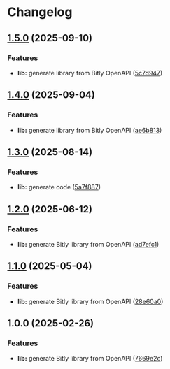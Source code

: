 # Changelog

## [1.5.0](https://github.com/bitly-community/bitly-php/compare/v1.4.0...v1.5.0) (2025-09-10)


### Features

* **lib:** generate library from Bitly OpenAPI ([5c7d947](https://github.com/bitly-community/bitly-php/commit/5c7d94798d98b70c18dba6858e98fc3864596f31))

## [1.4.0](https://github.com/bitly-community/bitly-php/compare/v1.3.0...v1.4.0) (2025-09-04)


### Features

* **lib:** generate library from Bitly OpenAPI ([ae6b813](https://github.com/bitly-community/bitly-php/commit/ae6b81313704589d2b36022f8cde3276232c5c9b))

## [1.3.0](https://github.com/bitly-community/bitly-php/compare/v1.2.0...v1.3.0) (2025-08-14)


### Features

* **lib:** generate code ([5a7f887](https://github.com/bitly-community/bitly-php/commit/5a7f88701f39236d4b2b1e42a6ae12199e936220))

## [1.2.0](https://github.com/bitly-community/bitly-php/compare/v1.1.0...v1.2.0) (2025-06-12)


### Features

* **lib:** generate Bitly library from OpenAPI ([ad7efc1](https://github.com/bitly-community/bitly-php/commit/ad7efc1db2d446cdb636a8556e17273c6dfb4f6a))

## [1.1.0](https://github.com/bitly-community/bitly-php/compare/v1.0.0...v1.1.0) (2025-05-04)


### Features

* **lib:** generate Bitly library from OpenAPI ([28e60a0](https://github.com/bitly-community/bitly-php/commit/28e60a006790e48d198ef46138b0063efc9c09d4))

## 1.0.0 (2025-02-26)


### Features

* **lib:** generate Bitly library from OpenAPI ([7669e2c](https://github.com/bitly-community/bitly-php/commit/7669e2c00490307934018ebd16e67a5d5f625270))
